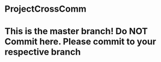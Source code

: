 # ProjectCrossComm
# This is the master branch! Do NOT Commit here. Please commit to your respective branch
